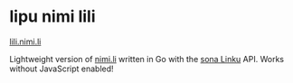 # lipu nimi lili

[lili.nimi.li](https://lili.nimi.li)

Lightweight version of [nimi.li](https://nimi.li) written in Go with the [sona Linku](https://github.com/lipu-linku/sona) API.
Works without JavaScript enabled!

